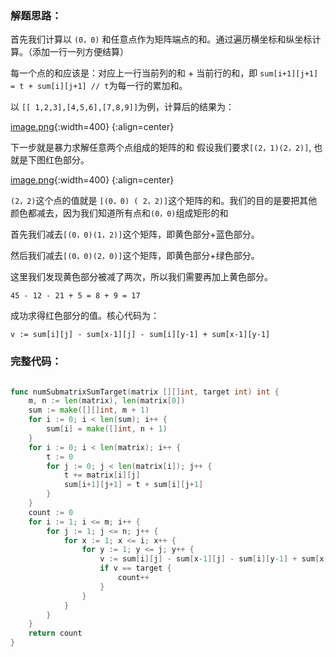 ### 解题思路：
首先我们计算以 `(0，0)` 和任意点作为矩阵端点的和。通过遍历横坐标和纵坐标计算。（添加一行一列方便结算）

每一个点的和应该是：对应上一行当前列的和 + 当前行的和，即
`sum[i+1][j+1] = t + sum[i][j+1] // t`为每一行的累加和。

以 `[[ 1,2,3],[4,5,6],[7,8,9]]`为例，计算后的结果为：

 [image.png](https://pic.leetcode-cn.com/8a576e9e0eebef5ccdd4b75ac18e1265d0c2d3ef3abbf5e87cb6a32279da0cfd-image.png){:width=400}
{:align=center}


下一步就是暴力求解任意两个点组成的矩阵的和 假设我们要求`[(2，1)(2，2)]`, 也就是下图红色部分。

 [image.png](https://pic.leetcode-cn.com/5ece6476da3e9b1992b929f26fb1c9df53539c89d658cd6c7d6a9a98e1ad66c2-image.png){:width=400}
{:align=center}

`(2，2)`这个点的值就是 `[(0，0) ( 2，2)]`这个矩阵的和。我们的目的是要把其他颜色都减去，因为我们知道所有点和`(0，0)`组成矩形的和

首先我们减去`[(0，0)(1，2)]`这个矩阵，即黄色部分+蓝色部分。

然后我们减去`[(0，0)(2，0)]`这个矩阵，即黄色部分+绿色部分。

这里我们发现黄色部分被减了两次，所以我们需要再加上黄色部分。

`45 - 12 - 21 + 5 = 8 + 9 = 17`

成功求得红色部分的值。核心代码为：
```
v := sum[i][j] - sum[x-1][j] - sum[i][y-1] + sum[x-1][y-1]
```

### 完整代码：
```go [-GO]

func numSubmatrixSumTarget(matrix [][]int, target int) int {
	m, n := len(matrix), len(matrix[0])
	sum := make([][]int, m + 1)
	for i := 0; i < len(sum); i++ {
		sum[i] = make([]int, n + 1)
	}
	for i := 0; i < len(matrix); i++ {
		t := 0
		for j := 0; j < len(matrix[i]); j++ {
			t += matrix[i][j]
			sum[i+1][j+1] = t + sum[i][j+1]
		}
	}
	count := 0
	for i := 1; i <= m; i++ {
		for j := 1; j <= n; j++ {
			for x := 1; x <= i; x++ {
				for y := 1; y <= j; y++ {
					v := sum[i][j] - sum[x-1][j] - sum[i][y-1] + sum[x-1][y-1]
					if v == target {
						count++
					}
				}
			}
		}
	}
	return count
}
```
